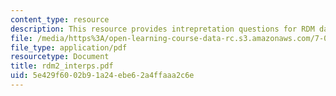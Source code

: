 ```yaml
---
content_type: resource
description: This resource provides intrepretation questions for RDM day 2.
file: /media/https%3A/open-learning-course-data-rc.s3.amazonaws.com/7-02-experimental-biology-communication-spring-2005/5e429f6002b91a24ebe62a4ffaaa2c6e_rdm2_interps.pdf
file_type: application/pdf
resourcetype: Document
title: rdm2_interps.pdf
uid: 5e429f60-02b9-1a24-ebe6-2a4ffaaa2c6e
---
```

